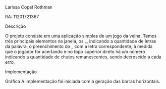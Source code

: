 Larissa Copel Rothman

RA: 11201721367

Descrição

O projeto consiste em uma aplicação simples de um jogo da velha. Temos três principais elementos na janela, os _, indicando a quantidade de letras da palavra, o preenchimento do _ com a letra correspondente, à medida que o jogador for acertando e no topo superior direto há um número indicando a quantidade de chutes remanescentes, sendo decrescido a cada erro.

Implementação

Gráfica
A implementação foi iniciada com a geração das barras horizontais.
